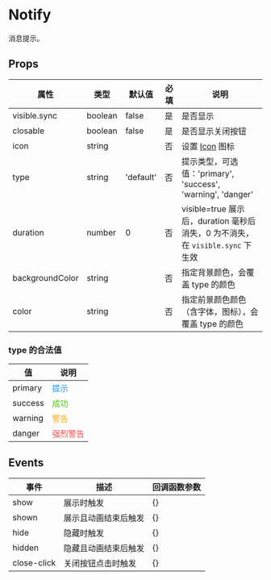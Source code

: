 # Notify

消息提示。

## Props

| 属性            | 类型    | 默认值    | 必填 | 说明                                                                           |
| --------------- | ------- | --------- | ---- | ------------------------------------------------------------------------------ |
| visible.sync    | boolean | false     | 是   | 是否显示                                                                       |
| closable        | boolean | false     | 是   | 是否显示关闭按钮                                                               |
| icon            | string  |           | 否   | 设置 [Icon](./README.Icon.md) 图标                                             |
| type            | string  | 'default' | 否   | 提示类型，可选值：'primary', 'success', 'warning', 'danger'                    |
| duration        | number  | 0         | 否   | visible=true 展示后，duration 毫秒后消失，0 为不消失，在 `visible.sync` 下生效 |
| backgroundColor | string  |           | 否   | 指定背景颜色，会覆盖 type 的颜色                                               |
| color           | string  |           | 否   | 指定前景颜色颜色（含字体，图标），会覆盖 type 的颜色                           |

### type 的合法值

| 值      | 说明                                  |
| ------- | ------------------------------------- |
| primary | <font color="#1890ff">提示</font>     |
| success | <font color="#52c41a">成功</font>     |
| warning | <font color="#faad14">警告</font>     |
| danger  | <font color="#ff4d4f">强烈警告</font> |

## Events

| 事件        | 描述                 | 回调函数参数 |
| ----------- | -------------------- | ------------ |
| show        | 展示时触发           | {}           |
| shown       | 展示且动画结束后触发 | {}           |
| hide        | 隐藏时触发           | {}           |
| hidden      | 隐藏且动画结束后触发 | {}           |
| close-click | 关闭按钮点击时触发   | {}           |
